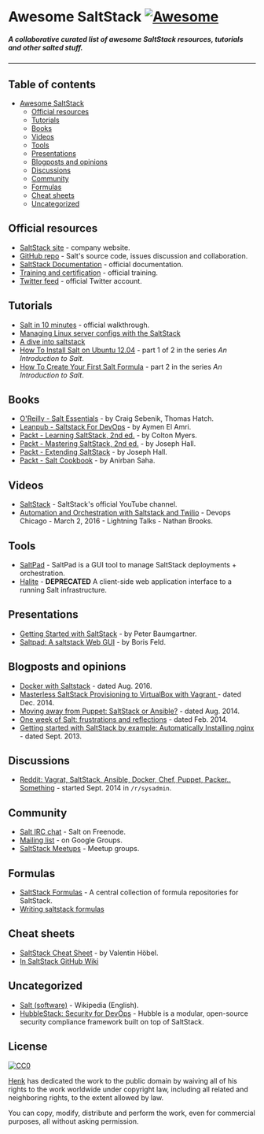 # Awesome SaltStack  [![Awesome](https://cdn.rawgit.com/sindresorhus/awesome/d7305f38d29fed78fa85652e3a63e154dd8e8829/media/badge.svg)](https://github.com/sindresorhus/awesome)

##### A collaborative curated list of awesome SaltStack resources, tutorials and other salted stuff.

---

## Table of contents

- [Awesome SaltStack](#awesome-saltstack)
    - [Official resources](#official-resources)
    - [Tutorials](#tutorials)
    - [Books](#books)
    - [Videos](#videos)
    - [Tools](#tools)
    - [Presentations](#presentations)
    - [Blogposts and opinions](#blogposts-and-opinions)
    - [Discussions](#discussions)
    - [Community](#community)
    - [Formulas](#formulas)
    - [Cheat sheets](#cheat-sheets)
    - [Uncategorized](#uncategorized)

## Official resources

* [SaltStack site](https://saltstack.com/) - company website.
* [GitHub repo](https://github.com/saltstack/salt) - Salt's source code, issues discussion and collaboration.
* [SaltStack Documentation](https://docs.saltstack.com/en/latest/) - official documentation.
* [Training and certification](https://saltstack.com/training/) - official training.
* [Twitter feed](https://twitter.com/saltstack) - official Twitter account.

## Tutorials

* [Salt in 10 minutes](https://docs.saltstack.com/en/latest/topics/tutorials/walkthrough.html) - official  walkthrough.
* [Managing Linux server configs with the SaltStack](https://techarena51.com/index.php/getting-started-with-saltstack/)
* [A dive into saltstack](https://opencredo.com/a-dive-into-salt-stack/)
* [How To Install Salt on Ubuntu 12.04](https://www.digitalocean.com/community/tutorials/how-to-install-salt-on-ubuntu-12-04) - part 1 of 2 in the series _An Introduction to Salt_.
* [How To Create Your First Salt Formula](https://www.digitalocean.com/community/tutorials/how-to-create-your-first-salt-formula) - part 2 in the series _An Introduction to Salt_.

## Books

* [O'Reilly - Salt Essentials](http://shop.oreilly.com/product/0636920033240.do) - by Craig Sebenik, Thomas Hatch.
* [Leanpub - Saltstack For DevOps](https://leanpub.com/saltstackfordevops) - by Aymen El Amri.
* [Packt - Learning SaltStack, 2nd ed.](https://www.packtpub.com/networking-and-servers/learning-saltstack-second-edition) - by Colton Myers.
* [Packt - Mastering SaltStack, 2nd ed.](https://www.packtpub.com/networking-and-servers/mastering-saltstack-second-edition) - by Joseph Hall.
* [Packt - Extending SaltStack](https://www.packtpub.com/networking-and-servers/extending-saltstack) - by Joseph Hall.
* [Packt - Salt Cookbook](https://www.packtpub.com/networking-and-servers/salt-cookbook) - by Anirban Saha.

## Videos

* [SaltStack](https://www.youtube.com/user/SaltStack) - SaltStack's official YouTube channel.
* [Automation and Orchestration with Saltstack and Twilio](https://vimeo.com/162183524) - Devops Chicago - March 2, 2016 - Lightning Talks - Nathan Brooks.

## Tools

* [SaltPad](https://github.com/Lothiraldan/saltpad) - SaltPad is a GUI tool to manage SaltStack deployments + orchestration.
* [Halite](https://github.com/saltstack/halite) - **DEPRECATED** A client-side web application interface to a running Salt infrastructure.

## Presentations

* [Getting Started with SaltStack](https://speakerdeck.com/pycon2014/getting-started-with-saltstack-by-peter-baumgartner) - by Peter Baumgartner.
* [Saltpad: A saltstack Web GUI](https://speakerdeck.com/lothiraldan/saltpad-a-saltstack-web-gui) - by Boris Feld.

## Blogposts and opinions

* [Docker with Saltstack](https://opsnotice.xyz/docker-with-saltstack/) - dated Aug. 2016.
* [Masterless SaltStack Provisioning to VirtualBox with Vagrant ](http://www.roblayton.com/2014/12/masterless-saltstack-provisioning-to.html) - dated Dec. 2014.
* [Moving away from Puppet: SaltStack or Ansible?](http://ryandlane.com/blog/2014/08/04/moving-away-from-puppet-saltstack-or-ansible/) - dated Aug. 2014.
* [One week of Salt: frustrations and reflections](https://stevebennett.me/2014/02/17/one-week-of-salt-frustrations-and-reflections/) - dated Feb. 2014.
* [Getting started with SaltStack by example: Automatically Installing nginx](http://bencane.com/2013/09/03/getting-started-with-saltstack-by-example-automatically-installing-nginx/) - dated Sept. 2013.

## Discussions

* [Reddit: Vagrat, SaltStack, Ansible, Docker, Chef, Puppet, Packer.. Something](https://www.reddit.com/r/sysadmin/comments/2fmkvq/vagrat_saltstack_ansible_docker_chef_puppet/) - started Sept. 2014 in `/r/sysadmin`.

## Community

* [Salt IRC chat](http://webchat.freenode.net/?channels=salt&uio=Mj10cnVlJjk9dHJ1ZSYxMD10cnVl83) - Salt on Freenode.
* [Mailing list](https://groups.google.com/forum/#!forum/salt-users) - on Google Groups.
* [SaltStack Meetups](https://www.meetup.com/pro/saltstack/) - Meetup groups.


## Formulas
* [SaltStack Formulas](https://github.com/saltstack-formulas/) - A central collection of formula repositories for SaltStack.
* [Writing saltstack formulas](http://ryepup.unwashedmeme.com/blog/2015/03/16/writing-saltstack-formulas/)

## Cheat sheets

* [SaltStack Cheat Sheet](http://www.xenuser.org/saltstack-cheat-sheet/) - by Valentin Höbel.
* [In SaltStack GitHub Wiki](https://github.com/saltstack/salt/wiki/Cheat-Sheet)

## Uncategorized

* [Salt (software)](https://en.wikipedia.org/wiki/Salt_(software)) - Wikipedia (English).
* [HubbleStack: Security for DevOps](https://hubblestack.io/) - Hubble is a modular, open-source security compliance framework built on top of SaltStack.

## License

[![CC0](https://licensebuttons.net/p/zero/1.0/88x31.png)](http://creativecommons.org/publicdomain/zero/1.0/)

[Henk](https://hbokh.github.io/) has dedicated the work to the public domain by waiving all of his rights to the work worldwide under copyright law, including all related and neighboring rights, to the extent allowed by law.

You can copy, modify, distribute and perform the work, even for commercial purposes, all without asking permission.
